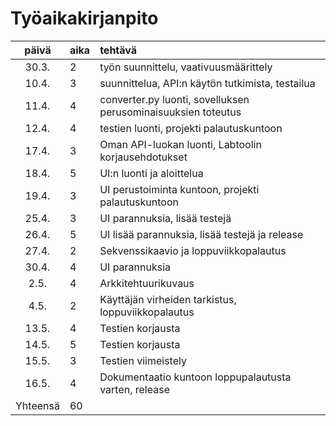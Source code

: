 # Työaikakirjanpito

| päivä | aika | tehtävä  |
| :----:|:-----| :-----|
| 30.3. | 2    | työn suunnittelu, vaativuusmäärittely |
| 10.4. | 3    | suunnittelua, API:n käytön tutkimista, testailua |
| 11.4. | 4    | converter.py luonti, sovelluksen perusominaisuuksien toteutus |
| 12.4. | 4    | testien luonti, projekti palautuskuntoon |
| 17.4. | 3    | Oman API-luokan luonti, Labtoolin korjausehdotukset |
| 18.4. | 5    | UI:n luonti ja aloittelua |
| 19.4. | 3    | UI perustoiminta kuntoon, projekti palautuskuntoon |
| 25.4. | 3    | UI parannuksia, lisää testejä |
| 26.4. | 5    | UI lisää parannuksia, lisää testejä ja release |
| 27.4. | 2    | Sekvenssikaavio ja loppuviikkopalautus |
| 30.4. | 4    | UI parannuksia |
| 2.5. | 4    | Arkkitehtuurikuvaus |
| 4.5. | 2    | Käyttäjän virheiden tarkistus, loppuviikkopalautus |
| 13.5. | 4    | Testien korjausta |
| 14.5. | 5    | Testien korjausta |
| 15.5. | 3    | Testien viimeistely |
| 16.5. | 4    | Dokumentaatio kuntoon loppupalautusta varten, release |
| Yhteensä | 60 |
